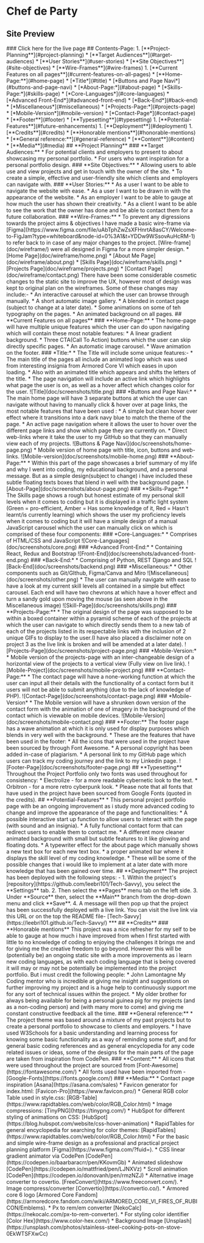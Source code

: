 # **Chef de Party**
## **Site Preview**
<!-->
### Click here for the live page 
## Contents-Page:
1. [**Project-Planning**](#project-planning)
    * [**Target Audiences**](#target-audiences)
    * [**User Stories**](#user-stories)
    * [**Site Objectives**](#site-objectives)
    * [**Wire-Frames**](#wire-frames)
1. [**Current Features on all pages**](#current-features-on-all-pages)
    * [**Home-Page:**](#home-page)
        * [*Title*](#title)
        * [*Buttons and Page Navi*](#buttons-and-page-navi)
    * [*About-Page:*](#about-page)
    * [*Skills-Page:*](#skills-page)
        * [*Core-Languages*](#core-languages)
        * [*Advanced Front-End*](#advanced-front-end)
        * [*Back-End*](#back-end)
        * [*Miscellaneous*](#miscellaneous)
    * [*Projects-Page:*](#projects-page)
        * [*Mobile-Version*](#mobile-version)
    * [*Contact-Page*](#contact-page)
    * [**Footer**](#footer)
    * [**Typesetting**](#typesetting)
1. [**Potential-Features**](#future-enhancements)
1. [**Deployment**](#deployment)
1. [**Credits**](#credits)
    * [**Honorable mentions**](#honorable-mentions)
    * [**General reference:**](#general-reference)
    * [**Content**](#content)
    * [**Media**](#media)

## **Project Planning**
### **Target Audiences:**
* For potential clients and employers to present to about showcasing my personal portfolio.
* For users who want inspiration for a personal portfolio design.

### **Site Objectives:**
* Allowing users to able use and view projects and get in touch with the owner of the site. 
* To create a simple, effective and user-friendly site which clients and employers can navigate with.

### **User Stories:**
* As a user I want to be able to navigate the website with ease.
* As a user I want to be drawn in with the appearance of the website. 
* As an employer I want to be able to gauge at how much the user has shown their creativity.
* As a client I want to be able to see the work that the owner has done and be able to contact them for a future collaboration. 

### **Wire-Frames:**
* To prevent any digressions towards the project aims & objectives I have made a basic wire-frame via [Figma](https://www.figma.com/file/uAbTphZwZsXFHnrtA8asCY/Welcome-to-FigJam?type=whiteboard&node-id=0%3A1&t=YDDw9WSsovAuHcRM-1) to refer back to in case of any major changes to the project. 

[Wire-frame](doc/wireframe/) were all designed in Figma for a more simpler design.
* [Home Page](doc/wireframe/home.png)
* [About Me Page](doc/wireframe/about.png)
* [Skills Page](doc/wireframe/skills.png)
* [Projects Page](doc/wireframe/projects.png)
* [Contact Page](doc/wireframe/contact.png)

There have been some considerable cosmetic changes to the static site to improve the UX, however most of design was kept to original plan on the wireframes. Some of these changes may include:-
* An interactive carousel at which the user can browse through manually.
* A short automatic image gallery.
* A blended in contact page (subject to change at a later date).
* Some animations on some of teh typography on the pages. 
* An animated background on all pages. 


## **Current Features on all pages**
###  **Home-Page:**
* The home-page will have multiple unique features which the user can do upon navigating which will contain these most notable  features:
    * A linear gradient background.
    * Three CTA(Call To Action) buttons which the user can skip directly specific pages.
    * An automatic image carousel.
    * Wave animation on the footer.

### *Title:*
* The Title will include some unique features:-
    *   The main title of the pages all include an animated logo which was used from interesting insignia from Armored Core VI which eases in upon loading.
    * Also with an animated title which appears and shifts the letters of the title.
    * The page navigation will include an active link which highlights what page the user is on, as well as a hover affect which changes color for the user. 

![Title](doc/screenshots/title.png)

### *Buttons and Page Navi:*
* The main home page will have 3 separate buttons at which the user can navigate without having to manually click & hover over at page links, the most notable features that have been used :
    * A simple but clean hover over effect where it transitions into a dark navy blue to match the theme of the page.
    * An active page navigation where it allows the user to hover over the different page links and show which page they are currently on.  
    * Direct web-links where it take the user to my GitHub so that they can manually view each of my projects. 
    
![Buttons & Page Navi](doc/screenshots/home-page.png)
    
* Mobile version of home page with title, icon, buttons and web-links.

![Mobile-version](doc/screenshots/mobile-home.png)

### **About-Page:**
* Within this part of the page showcases a brief summary of my life and why I went into coding, my educational background, and a personal message. But as a simple design(subject to change) i have included these subtle floating texts boxes that blend in well with the background page.

  ![About-Page](doc/screenshots/about-page.png)

### **Skills-Page:**
* The Skills page shows a rough but honest estimate of my personal skill levels when it comes to coding but it is displayed in a traffic light system (Green = pro-efficient, Amber = Has some knowledge of it, Red = Hasn't learnt/is currently learning) which shows the user my proficiency levels when it comes to coding but it will have a simple design of a manual JavaScript carousel which the user can manually click on which is comprised of these four components:
    ### *Core-Languages:*
    * Comprises of HTML/CSS and JavaScript 

    ![Core-Languages](doc/screenshots/core.png)

    ### *Advanced Front-End:*
    * Containing React, Redux and Bootstrap

    ![Front-End](doc/screenshots/advanced-front-end.png)
    
    ### *Back-End:*
    * Comprising of Python, REST Django and SQL

    ![Back-End](doc/screenshots/backend.png)

    ### *Miscellaneous:*
    * Other components such as Git/GIthub, Figma/Canva and Miro

    ![Miscellaneous](doc/screenshots/other.png)

* The user can manually navigate with ease to have a look at my current skill levels all contained in a simple but effect carousel. Each end will have two chevrons at which have a hover effect and turn a sandy gold upon moving the mouse (as seen above in the Miscellaneous image) 

![Skill-Page](doc/screenshots/skills.png)

### **Projects-Page:**
* The original design of the page was supposed to be within a boxed container within a pyramid scheme of each of the projects at which the user can navigate to which directly sends them to a new tab of each of the projects listed in its respectable links with the inclusion of 2 unique GIFs to display to the user.(I have also placed a disclaimer note on project 3 as the live link is broken and will be amended at a later date).

![Projects-Page](doc/screenshots/project-page.png)

### *Mobile-Version:*
* Mobile version of the projects-page with an inter-changeable design of a horizontal view of the projects to a vertical view (Fully view on live link).

![Mobile-Project](doc/screenshots/mobile-project.png)

### **Contact-Page:**
* The contact page will have a none-working function at which the user can input all their details with the functionality of a contact form but it users will not be able to submit anything (due to the lack of knowledge of PHP).
![Contact-Page](doc/screenshots/contact-page.png)

### *Mobile-Version*
* The Mobile version will have a shrunken down version of the contact form with the animation of one of imagery in the background of the contact which is viewable on mobile devices.
![Mobile-Version](doc/screenshots/mobile-contact.png)

### **Footer:**
The footer page has a wave animation at which it is only used for display purposes which blends in very well with the background. 
* These are the features that have been used in the footer:
    * All the icons that were used in the project have been sourced by through Font Awesome. 
    * A personal copyright has been added in-case of plagiarism.
    * A personal link to my GitHub page which users can track my coding journey and the link to my Linkedin page.

    ![Footer-Page](doc/screenshots/footer-page.png)

## **Typesetting**
 Throughout the Project Portfolio only two fonts was used throughout for consistency:
  * Electrolize - for a more readable cybernetic look to the text.

  * Orbitron - for a more retro cyberpunk look. 

* Please note that all fonts that have used in the project have been sourced from Google Fonts (quoted in the credits).

## **Potential-Features**
* This personal project portfolio page with be an ongoing improvement as i study more advanced coding to change and improve the appearance of the page and functionalities:
    * A possible interactive start up function to allow users to interact with the page (with sound and an insignia). 
    * A fully functional contact form that can redirect users to enable them to contact me. 
    * A different more cleaner animated background with small but subtle features to it like glowing and floating dots.
    * A typewriter effect for the about page which manually shows a new text box for each new text box. 
    * a proper animated bar where it displays the skill level of my coding knowledge.
    * These will be some of the possible changes that i would like to implement at a later date with more knowledge that has been gained over time.

## **Deployment**
The project has been deployed with the following steps: -

1. Within the project's [repository](https://github.com/leebri101/Tech-Savvy), you select the **Settings** tab.
2. Then select the **Pages** menu tab on the left side.
3. Under **Source** then, select the **Main** branch from the drop-down menu and click **Save**.
4. A message will then pop up that the project has been successfully deployed with a live link.

You can visit the live link via this URL or on the top the README file- [Tech-Savvy](https://leebri101.github.io/Tech-Savvy/)
***

## **Credits**
### **Honorable mentions**
This project was a nice refresher for my self to be able to gauge at how much i have improved from when I first started with little to no knowledge of coding to enjoying the challenges it brings me and for giving me the creative freedom to go beyond. However this will be (potentially be) an ongoing static site with a more improvements as i learn new coding languages, as with each coding language that is being covered it will may or may not be potentially be implemented into the project portfolio. But i must credit the following people:
 * John Lamontagne My Coding mentor who is incredible at giving me insight and suggestions on further improving my project and is a huge help to continuously support me for any sort of technical issues within the project.
* My older brother for always being available for being a personal guinea pig for my projects (and as a non-coding person) and (with many more to come) and giving me constant constructive feedback all the time.

### **General reference:**
* The project theme was based around a mixture of my past projects but to create a personal portfolio to showcase to clients and employers.
* I have used W3Schools for a basic understanding and learning process for knowing some basic functionality as a way of reminding some stuff, and for general basic coding references and as general encyclopedia for any code related issues or ideas, some of the designs for the main parts of the page are taken from inspiration from CodePen. 

### **Content:**
* All icons that were used throughout the project are sourced from [Font-Awesome](https://fontawesome.com/)
* All fonts used have been imported from - [Google-Fonts](https://fonts.google.com/)

### **Media:**
* Contact page inspiration [Asana](https://asana.com/sales)
* Favicon generator for index.html: [Favicon-Pro](https://www.favicon.pro/)
* General RGB color Table used in style.css: [RGB-Table](https://www.rapidtables.com/web/color/RGB_Color.html)
* Image compressions: [TinyPNG](https://tinypng.com/) 
* HubSpot for different styling of animations on CSS: [HubSpot](https://blog.hubspot.com/website/css-hover-animation)
* RapidTables for general encyclopedia for searching for color themes: [RapidTables](https://www.rapidtables.com/web/color/RGB_Color.html)
* For the basic and simple wire-frame design as a professional and practical project planning platform [Figma](https://www.figma.com/?fuid=).
* CSS linear gradient animator via CodePen [CodePen](https://codepen.io/baarbaracrr/pen/KKovmGb) 
* Animated slideshow [CodePen](https://codepen.io/mattfried/pen/LJNXVz) 
* Scroll animation [CodePen](https://codepen.io/donovanh/pen/rmzNZJ)  
* Alternative image converter to covertio. [FreeConvert](https://www.freeconvert.com/).
* Image compress/converter [Convertio](https://convertio.co/). 
*  Armored core 6 logo [Armored Core Fandom](https://armoredcore.fandom.com/wiki/ARMORED_CORE_VI_FIRES_OF_RUBICON/Emblems).
* Px to rem/em converter [NekoCalc](https://nekocalc.com/px-to-rem-converter).
* For styling color identifier [Color Hex](https://www.color-hex.com/) 
* Background 
Image [Unsplash](https://unsplash.com/photos/stainless-steel-cooking-pots-on-stove-0EkWTSFXwCc)
